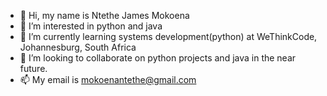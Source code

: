 - 👋 Hi, my name is Ntethe James Mokoena
- 👀 I’m interested in python and java
- 🌱 I’m currently learning systems development(python) at WeThinkCode, Johannesburg, South Africa
- 💞️ I’m looking to collaborate on python projects and java in the near future.
- 📫 My email is mokoenantethe@gmail.com

<!---
jamesmokoena/jamesmokoena is a ✨ special ✨ repository because its `README.md` (this file) appears on your GitHub profile.
You can click the Preview link to take a look at your changes.
--->
